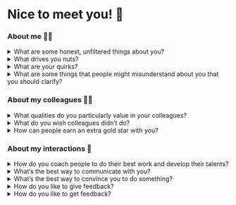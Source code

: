 # Nice to meet you! :wave:

### About me :technologist:

<details>
  <summary>What are some honest, unfiltered things about you?</summary>

  * I have worked across many industries _(higher education, marketing, security, telecom)_ in various stages of growth as software developer, site reliability engineer, platform engineer, and even a LAN administrator.
  * I absolutely :heart_eyes_cat: cats and have a probably embarrasing number of cat t-shirts!
  * I :cook: a lot in a wide variety of styles, however :thumbsdown: on :fish: :shrimp: :crab: :lobster: :squid: :oyster: and most :cheese: _(mild white cheeses :ok_hand:)_
  * I grew up around greater Baton Rouge area in Louisiana, eventually went to [Louisiana State University](https://lsu.edu/), and marched as part of [The Golden Band from TigerLand](https://www.lsu.edu/cmda/bands/athletic/index.php) playing trombone.
  * I have been playing [Final Fantasy 14 MMORPG](https://na.finalfantasyxiv.com/) off and on for 8 years and always love [having others join me](https://na.finalfantasyxiv.com/lodestone/special/friend_recruit/)!
  * I am a connoisseur of :beer:, :hamburger:, :coffee:, :cocktail:, role playing games, card games, board games, and cajun/creole food; love to talk about any of them!
  * I listen to a lot of audiobooks via audible.com and recommend the following series:
    * [The Dresden Files by Jim Butcher](https://www.audible.com/series/The-Dresden-Files-Audiobooks/B005NB2IG0)
    * [Revanche Cycle by Craig Schaefer](https://www.audible.com/series/Revanche-Cycle-Audiobooks/B017RU7346)
    * [Daniel Faust by Craig Schaefer](https://www.audible.com/series/Daniel-Faust-Audiobooks/B00RU83O8A)
    * [Harmony Black by Craig Schaefer](https://www.audible.com/series/Harmony-Black-Audiobooks/B01DCHLKOW)
    * [The Wisdom's Grave Trilogy by Craig Schaefer](https://www.audible.com/series/The-Wisdoms-Grave-Trilogy-Audiobooks/B07HQC1M5W)
    * [Monster Hunter by Larry Correia](https://www.audible.com/series/Monster-Hunter-Audiobooks/B006K1QVNS)
    * [The Wandering Inn by pirateaba](https://www.audible.com/series/The-Wandering-Inn-Audiobooks/B07X3TZ2YQ)
    * [Spellmonger by Terry Mancour](https://www.audible.com/series/Spellmonger-Audiobooks/B01N385K2X)
    * [The Lies of Locke Lamora by Scott Lynch](https://www.audible.com/series/Gentleman-Bastard-Sequence-Audiobooks/B006K1SORE)
    * [Awaken Online by Travis Bagwell](https://www.audible.com/series/Awaken-Online-Audiobooks/B06XWGV4RJ)
</details>

<details>
  <summary>What drives you nuts?</summary>

  * Disorder, conflict, confusion, and ambiguity
  * Coordination and communication without visuals, documentation, roadmaps, agendas, and/or setting expectations
  * Inconsistency without exception and reasoning
</details>

<details>
  <summary>What are your quirks?</summary>

  * I tend to step in and potentially overstep when I perceive disorder, conflict, confusion, or ambiguity; please believe this comes from a good place.
  * I am a very visual person :framed_picture: and might need to sketch or diagram problems to understand them better.
  * I might jokingly :laughing: say I hate all programming languages or tools as a way of staying detached; they all have strengths, weaknesses, and idiosyncrasies.
  * I believe writing documentation or communications takes as much thought and effort as writing code; sometimes it takes time
</details>

<details>
  <summary>What are some things that people might misunderstand about you that you should clarify?</summary>

  * Sometimes my :thinking: face gets confused with my :angry: or :rage: face; being a :bald_man: makes facial features more distinct but :bow: for patience
</details>

### About my colleagues :woman_office_worker:

<details>
  <summary>What qualities do you particularly value in your colleagues?</summary>

  * Proactive in communication and taking action
  * Prepared for events and discussions
  * Celebrate successes, achievements, and good fortunes of others
  * Genuine and introspective about who they are, where they come from, and what truly matters most to them
</details>

<details>
  <summary>What do you wish colleagues didn’t do?</summary>

  * High-level planning and coordination efforts without data and/or roadmaps
  * Asking for help without relevant information provided upfront
</details>

<details>
  <summary>How can people earn an extra gold star with you?</summary>

  * Be genuine celebrating others!
  * Be persistent in seeing a question answered or a problem solved!
  * Present short and long term solutions upfront; a majority of hard problems need both and this is often a cause of talking past one another!
  * Take and own responsibility actively!
</details>

### About my interactions :handshake:

<details>
  <summary>How do you coach people to do their best work and develop their talents?</summary>

  * Celebrate others' efforts in channels / venues where their leaders can see and recognize it _(Slack, formal accolade processes, etc)_
  * Get to know colleagues _(backgrounds, experiences, values, and aspirations)_ and include them in discussions and activities around them
  * Partner together on activities, training one another up in a safe space
  * Spend 1:1 time asking for feedback
</details>

<details>
  <summary>What’s the best way to communicate with you?</summary>

  * Visuals are better than documentation, both are better than verbal knowledge sharing
  * Provide context, agendas, and any expectations prior to meetings so I can actively participate
  * Tell me how much time you need, so I can block that off for you especially; I prefer to be present for discussions as a courtesy for you
</details>

<details>
  <summary>What’s the best way to convince you to do something?</summary>

  * Actively ask and engage me, give me space to ask questions
  * Demonstrate it is something everyone on the team and/or organization is doing
  * Affirm this is what will make me successful and celebrated
  * If there isn't data for this, then explicitly ask me for trust; this works especially when reciprocated if I need to ask for trust, too
</details>

<details>
  <summary>How do you like to give feedback?</summary>

  * For feedback that might be potentially sensitive; personal; or emotional, I will ask for 1:1 time on video and might follow up with additional context after the conversation
  * I prefer giving feedback around the results of work and other external things as I try to disassociate people from the work done
  * I try to ask lots of questions because I really do want to understand; sometimes it’s a lot because situations are complex
</details>

<details>
  <summary>How do you like to get feedback?</summary>

  * Help me feel like we collectively have something to improve and that we are in it together
  * Help me feel heard and understood even if you can't sympathize or empathize
  * Please reinforce the good things as much as improving others
</details>
